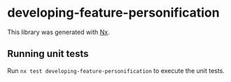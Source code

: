 # developing-feature-personification

This library was generated with [Nx](https://nx.dev).

## Running unit tests

Run `nx test developing-feature-personification` to execute the unit tests.
